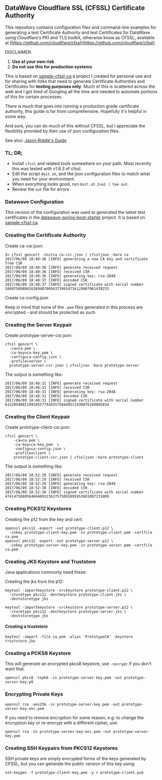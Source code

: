DataWave Cloudflare SSL (CFSSL) Certificate Authority
-----------------------------------------------------

This repository contains configuration files and command-line examples
for generating a test Certificate Authority and test Certificates for DataWave
using Cloudflare's PKI and TLS toolkit, otherwise know as CFSSL, available at
[https://github.com/cloudflare/cfssl](https://github.com/cloudflare/cfssl)

DISCLAIMER:
1. **Use at your own risk**
2. **Do not use this for production systems**

This is based on [sample-cfssl-ca](https://github.com/drewfarris/sample-cfssl-ca) a 
project I created for personal use and for sharing with folks that need to generate
 Certificate Authorities and Certificates for
**testing purposes only**. Much of this is scattered across the web
and I got tired of Googling all the time and needed to automate portions
of this for certain processes.  

There is much that goes into running a production
grade certificate authority, this guide is far from
comprehensive. Hopefully it's helpful in some way.

And sure, you can do much of this without CFSSL, but I appreciate the
flexibility provided by their use of json configuration files.

See also: [Jason Riddle's Guide](https://github.com/jason-riddle/generating-certs/wiki/Generating-a-Root-CA,-Server,-and-Client-Certs-using-CFSSL)

### TL; DR;

* Install `cfssl` and related tools somewhere on your path. Most recently this was tested with v1.6.3 of cfssl.
* Edit the script `doit.sh`, and the json configuration files to match what you need for your environment.
* When everything looks good, run `doit.sh 2>&1 | tee out`. 
* Review the `out` file for errors

### Datawave Configuration

This version of the configuration was used to generated the latest test certificates in the [datawave-spring-boot-starter](https://github.com/NationalSecurityAgency/datawave-spring-boot-starter) project. It is based on [sample-cfssl-ca](https://github.com/drewfarris/sample-cfssl-ca).

### Creating the Certificate Authority

Create ca-csr.json:

```
$> cfssl gencert -initca ca-csr.json | cfssljson -bare ca
2017/06/09 18:40:36 [INFO] generating a new CA key and certificate from CSR
2017/06/09 18:40:36 [INFO] generate received request
2017/06/09 18:40:36 [INFO] received CSR
2017/06/09 18:40:36 [INFO] generating key: rsa-2048
2017/06/09 18:40:37 [INFO] encoded CSR
2017/06/09 18:40:37 [INFO] signed certificate with serial number 584075898042636948700563739914716129807961430233
```

Create cs-config.json

Keep in mind that none of the `.pem` files generated in this process are encrypted - and should be protected as such

### Creating the Server Keypair

Create prototype-server-csr.json:

```
cfssl gencert \
  -ca=ca.pem \
  -ca-key=ca-key.pem \
  -config=ca-config.json \
  -profile=server \
  prototype-server-csr.json | cfssljson -bare prototype-server
```

The output is something like:

```
2017/06/09 18:48:31 [INFO] generate received request
2017/06/09 18:48:31 [INFO] received CSR
2017/06/09 18:48:31 [INFO] generating key: rsa-2048
2017/06/09 18:48:31 [INFO] encoded CSR
2017/06/09 18:48:31 [INFO] signed certificate with serial number 615205400119918557792655758449511430876160885834
```

### Creating the Client Keypair

Create prototype-client-csr.json:

```
cfssl gencert \
    -ca=ca.pem \
    -ca-key=ca-key.pem  \
    -config=ca-config.json \
    -profile=client \
    prototype-client-csr.json | cfssljson -bare prototype-client
```

The output is something like:

```
2017/06/09 18:52:29 [INFO] generate received request
2017/06/09 18:52:29 [INFO] received CSR
2017/06/09 18:52:29 [INFO] generating key: rsa-2048
2017/06/09 18:52:30 [INFO] encoded CSR
2017/06/09 18:52:30 [INFO] signed certificate with serial number 474147588856460409123627575091895953881007131809
````

### Creating PCKS12 Keystores

Creating the p12 from the key and cert:

```
openssl pkcs12 -export -out prototype-client.p12 \
  -inkey prototype-client-key.pem -in prototype-client.pem -certfile ca.pem
openssl pkcs12 -export -out prototype-server.p12 \
  -inkey prototype-server-key.pem -in prototype-server.pem -certfile ca.pem
```

### Creating JKS Keystore and Truststore

Java applications commonly need these:

Creating the jks from the p12:

```
keytool -importkeystore -srckeystore prototype-client.p12 \
  -storetype pkcs12 -destkeystore prototype-client.jks \
  -deststoretype jks

keytool -importkeystore -srckeystore prototype-server.p12 \
  -storetype pkcs12 -destkeystore prototype-server.jks \
  -deststoretype jks
```

#### Creating a truststore

```
keytool -import -file ca.pem -alias 'PrototypeCA' -keystore truststore.jks
```

### Creating a PCKS8 Keystore

This will generate an encrypted pkcs8 keystore, use `-nocrypt` if you don't want that.
```
openssl pkcs8 -topk8 -in prototype-server-key.pem -out prototype-server-key.p8
```

### Encrypting Private Keys

```
openssl rsa -aes256 -in prototype-server-key.pem -out prototype-server-key-enc.pem
```

If you need to remove encryption for some reason, e.g: to change the encryption key  or re-encrypt with
a different cipher, use:

```
openssl rsa -in prototype-server-key-enc.pem -out prototype-server-key.pem
```


### Creating SSH Keypairs from PKCS12 Keystores

SSH private keys are simply encrypted forms of the keys generated by CFSSL,
but you can generate the public version of this key using:

```
ssh-keygen -f prototype-client-key.pem -y > prototype-client.pub
```
